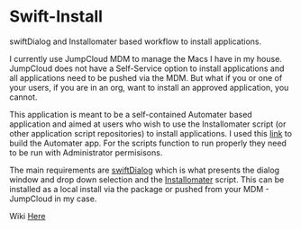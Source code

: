 # Swift-Install



swiftDialog and Installomater based workflow to install applications.

I currently use JumpCloud MDM to manage the Macs I have in my house. JumpCloud does not have a Self-Service option to install applications and all applications need to be pushed via the MDM. But what if you or one of your users, if you are in an org, want to install an approved application, you cannot. 

This application is meant to be a self-contained Automater based application and aimed at users who wish to use the Installomater script (or other application script repositories) to install applications. I used this [link](https://technology.siprep.org/running-sudo-commands-in-automator/) to build the Automater app. For the scripts function to run properly they need to be run with Administrator permisisons. 

The main requirements are [swiftDialog](https://github.com/bartreardon/swiftDialog) which is what presents the dialog window and drop down selection and the [Installomater](https://github.com/Installomator/Installomator) script. This can be installed as a local install via the package or pushed from your MDM - JumpCloud in my case. 

Wiki [Here](https://github.com/roto31/Swift-Install/wiki)

